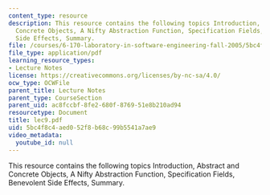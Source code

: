 ```yaml
---
content_type: resource
description: This resource contains the following topics Introduction, Abstract and
  Concrete Objects, A Nifty Abstraction Function, Specification Fields, Benevolent
  Side Effects, Summary.
file: /courses/6-170-laboratory-in-software-engineering-fall-2005/5bc4f8c4aed052f8b68c99b5541a7ae9_lec9.pdf
file_type: application/pdf
learning_resource_types:
- Lecture Notes
license: https://creativecommons.org/licenses/by-nc-sa/4.0/
ocw_type: OCWFile
parent_title: Lecture Notes
parent_type: CourseSection
parent_uid: ac8fccbf-8fe2-680f-8769-51e8b210ad94
resourcetype: Document
title: lec9.pdf
uid: 5bc4f8c4-aed0-52f8-b68c-99b5541a7ae9
video_metadata:
  youtube_id: null
---
```

This resource contains the following topics Introduction, Abstract and Concrete Objects, A Nifty Abstraction Function, Specification Fields, Benevolent Side Effects, Summary.